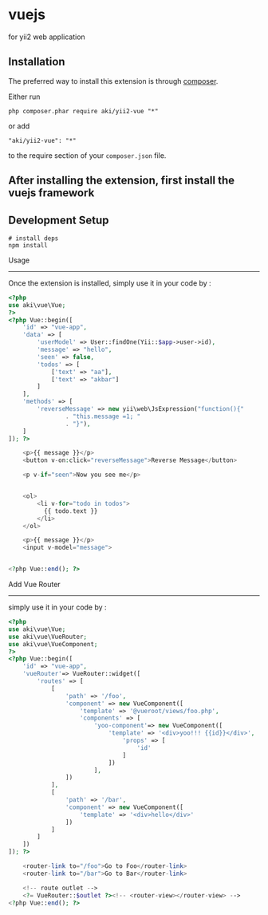 # vuejs

for yii2 web application

## Installation

The preferred way to install this extension is through [composer](http://getcomposer.org/download/).

Either run

```
php composer.phar require aki/yii2-vue "*"
```

or add

```
"aki/yii2-vue": "*"
```

to the require section of your `composer.json` file.

## After installing the extension, first install the vuejs framework

Development Setup
------------
```
# install deps
npm install
```

Usage

---

Once the extension is installed, simply use it in your code by :

```php
<?php
use aki\vue\Vue;
?>
<?php Vue::begin([
    'id' => "vue-app",
    'data' => [
        'userModel' => User::findOne(Yii::$app->user->id),
        'message' => "hello",
        'seen' => false,
        'todos' => [
            ['text' => "aa"],
            ['text' => "akbar"]
        ]
    ],
    'methods' => [
        'reverseMessage' => new yii\web\JsExpression("function(){"
                . "this.message =1; "
                . "}"),
    ]
]); ?>

    <p>{{ message }}</p>
    <button v-on:click="reverseMessage">Reverse Message</button>

    <p v-if="seen">Now you see me</p>


    <ol>
        <li v-for="todo in todos">
          {{ todo.text }}
        </li>
    </ol>

    <p>{{ message }}</p>
    <input v-model="message">


<?php Vue::end(); ?>
```

Add Vue Router

---

simply use it in your code by :

```php
<?php
use aki\vue\Vue;
use aki\vue\VueRouter;
use aki\vue\VueComponent;
?>
<?php Vue::begin([
    'id' => "vue-app",
    'vueRouter'=> VueRouter::widget([
        'routes' => [
            [
                'path' => '/foo',
                'component' => new VueComponent([
                    'template' => '@vueroot/views/foo.php',
                    'components' => [
                        'yoo-component'=> new VueComponent([
                            'template' => '<div>yoo!!! {{id}}</div>',
                                'props' => [
                                    'id'
                                ]
                            ])
                        ],
                ])
            ],
            [
                'path' => '/bar',
                'component' => new VueComponent([
                    'template' => '<div>hello</div>'
                ])
            ]
        ]
    ])
]); ?>

    <router-link to="/foo">Go to Foo</router-link>
    <router-link to="/bar">Go to Bar</router-link>

    <!-- route outlet -->
    <?= VueRouter::$outlet ?><!-- <router-view></router-view> -->
<?php Vue::end(); ?>
```
